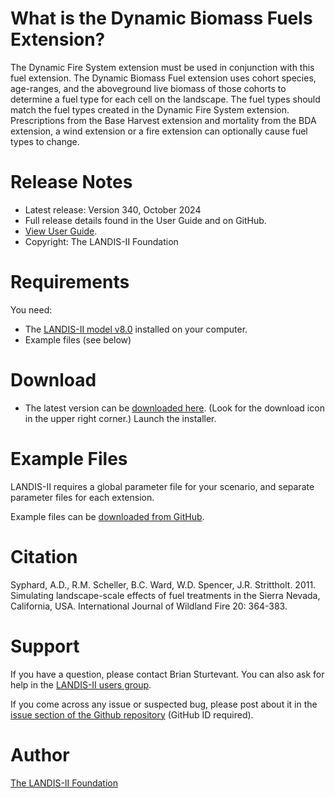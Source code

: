 # What is the Dynamic Biomass Fuels Extension?

The Dynamic Fire System extension must be used in conjunction with this fuel extension. The Dynamic Biomass Fuel extension uses cohort species, age-ranges, and the aboveground live biomass of those cohorts to determine a fuel type for each cell on the landscape. The fuel types should match the fuel types created in the Dynamic Fire System extension. Prescriptions from the Base Harvest extension and mortality from the BDA extension, a wind extension or a fire extension can optionally cause fuel types to change.

# Release Notes

- Latest release: Version 340, October 2024
- Full release details found in the User Guide and on GitHub.
- [View User Guide](https://github.com/LANDIS-II-Foundation/Extension-Dynamic-Biomass-Fuels/blob/master/docs/LANDIS-II%20Dynamic%20Fuel%20System%20v4.0%20User%20Guide.pdf).
- Copyright: The LANDIS-II Foundation

# Requirements

You need:

- The [LANDIS-II model v8.0](http://www.landis-ii.org/install) installed on your computer.
- Example files (see below)

# Download

- The latest version can be [downloaded here](https://github.com/LANDIS-II-Foundation/Extension-Dynamic-Biomass-Fuels/blob/master/deploy/installer/LANDIS-II-V7%20Dynamic%20Fuels%20System%204.0-setup.exe). (Look for the download icon in the upper right corner.) Launch the installer.

# Example Files

LANDIS-II requires a global parameter file for your scenario, and separate parameter files for each extension.

Example files can be [downloaded from GitHub](https://downgit.github.io/#/home?url=https://github.com/LANDIS-II-Foundation/Extension-Dynamic-Biomass-Fuels/tree/master/testings/Core8-DynamicFire4.0).

# Citation

 Syphard, A.D., R.M. Scheller, B.C. Ward, W.D. Spencer, J.R. Strittholt. 2011. Simulating landscape-scale effects of fuel treatments in the Sierra Nevada, California, USA. International Journal of Wildland Fire 20: 364-383.

# Support

If you have a question, please contact Brian Sturtevant. 
You can also ask for help in the [LANDIS-II users group](http://www.landis-ii.org/users).

If you come across any issue or suspected bug, please post about it in the [issue section of the Github repository](https://github.com/LANDIS-II-Foundation/Extension-Dynamic-Biomass-Fuels/issues) (GitHub ID required).

# Author

[The LANDIS-II Foundation](http://www.landis-ii.org)


